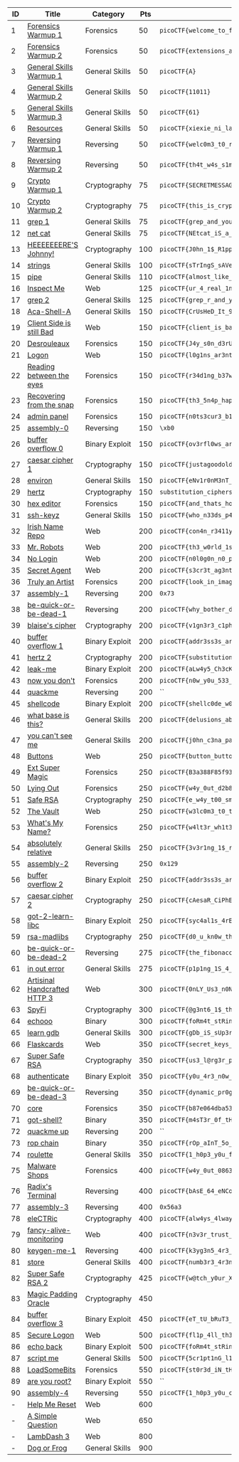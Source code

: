ID 	| Title                                                                       				| Category         | Pts    | Flag
---	| ----------------------------------------------------------------------------------------- | ---------------- | ------ | ---
1 	| [Forensics Warmup 1          ](./Forensics/01-warmup_1-50/solution.md)      				| Forensics        | 50     | `picoCTF{welcome_to_forensics}`
2 	| [Forensics Warmup 2          ](./Forensics/02-warmup_2-50/solution.md)      				| Forensics        | 50     | `picoCTF{extensions_are_a_lie}`
3 	| [General Skills Warmup 1     ](./General/01-warmup_1-50/solution.md)        				| General Skills   | 50     | `picoCTF{A}`
4 	| [General Skills Warmup 2     ](./General/02-warmup_2-50/solution.md)        				| General Skills   | 50     | `picoCTF{11011}`
5 	| [General Skills Warmup 3     ](./General/03-warmup_3-50/solution.md)        				| General Skills   | 50     | `picoCTF{61}`
6 	| [Resources                   ](./General/04-resources-50/solution.md)       				| General Skills   | 50     | `picoCTF{xiexie_ni_lai_zheli}`
7 	| [Reversing Warmup 1          ](./Reversing/01-warmup_1-50/solution.md)      				| Reversing        | 50     | `picoCTF{welc0m3_t0_r3VeRs1nG}`
8 	| [Reversing Warmup 2          ](./Reversing/02-warmup_2-50/solution.md)      				| Reversing        | 50     | `picoCTF{th4t_w4s_s1mpL3}`
9 	| [Crypto Warmup 1             ](./Crypto/01-warmup_1-75/solution.md)         				| Cryptography     | 75     | `picoCTF{SECRETMESSAGE}`
10 	| [Crypto Warmup 2             ](./Crypto/02-warmup_2-75/solution.md)         				| Cryptography     | 75     | `picoCTF{this_is_crypto!}`
11 	| [grep 1                      ](./General/05-grep_1-75/solution.md)          				| General Skills   | 75     | `picoCTF{grep_and_you_will_find_cdf2e7c2}`
12 	| [net cat                     ](./General/06-netcat-75/solution.md)          				| General Skills   | 75     | `picoCTF{NEtcat_iS_a_NEcESSiTy_0b4c4174}`
13 	| [HEEEEEEERE'S Johnny!        ](./Crypto/03-heeeeeeers_johnny-100/solution.md)				| Cryptography     | 100    | `picoCTF{J0hn_1$_R1pp3d_4e5aa29e}`
14 	| [strings                   	 ](./General/07-strings-100/solution.md)         			| General Skills   | 100    | `picoCTF{sTrIngS_sAVeS_Time_3f712a28}`
15 	| [pipe                        ](./General/08-pipe-110/solution.md)            				| General Skills   | 110    | `picoCTF{almost_like_mario_b797f2b3}`
16 	| [Inspect Me                  ](./Web/01-inspect_me-125/solution.md)             			| Web              | 125    | `picoCTF{ur_4_real_1nspect0r_g4dget_9dd3b33c}`
17 	| [grep 2                      ](./General/09-grep_2-125/solution.md)       				| General Skills   | 125    | `picoCTF{grep_r_and_you_will_find_556620f7}`
18 	| [Aca-Shell-A                 ](./Web/01-inspect_me-125/solution.md)       				| General Skills   | 150    | `picoCTF{CrUsHeD_It_9edaa84a}`
19 	| [Client Side is still Bad    ](./Web/02-client_side_is_still_bad-150/solution.md) 		| Web              | 150    | `picoCTF{client_is_bad_3bd366}`
20 	| [Desrouleaux                 ](./Forensics/03-desrouleaux-150/solution.md)        		| Forensics        | 150    | `picoCTF{J4y_s0n_d3rUUUULo_a062e5f8}`
21 	| [Logon                       ](./Web/03-logon-150/solution.md)                   			| Web              | 150    | `picoCTF{l0g1ns_ar3nt_r34l_82e795f4}`
22 	| [Reading between the eyes    ](./Forensics/04-reading_between_the_eyes-150/solution.md)	| Forensics        | 150    | `picoCTF{r34d1ng_b37w33n_7h3_by73s}`
23	| [Recovering from the snap    ](./Forensics/05-recovering_from_the_snap-150/solution.md)  	| Forensics        | 150    | `picoCTF{th3_5n4p_happ3n3d}`
24 	| [admin panel                 ](./Forensics/06-admin_panel-150/solution.md)           		| Forensics        | 150    | `picoCTF{n0ts3cur3_b186631d}`
25	| [assembly-0                  ](./Reversing/03-assembly_0-150/solution.md)        			| Reversing        | 150    | `\xb0`
26	| [buffer overflow 0           ](./Binary/01-buffer_overflow_0-150/solution.md)   			| Binary Exploit   | 150    | `picoCTF{ov3rfl0ws_ar3nt_that_bad_b49d36d2}`
27 	| [caesar cipher 1             ](./Crypto/04-caesar_cipher_1-150/solution.md)    			| Cryptography     | 150    | `picoCTF{justagoodoldcaesarciphertobrvmri}`
28 	| [environ                     ](./General/11-environ-150/solution.md)        				| General Skills   | 150    | `picoCTF{eNv1r0nM3nT_v4r14Bl3_fL4g_3758492}`
29 	| [hertz                       ](./Crypto/05-hertz-150/solution.md)           				| Cryptography     | 150    | `substitution_ciphers_are_solvable_mwettfesvn`
30	| [hex editor                  ](./Forensics/07-hex_editor-150/solution.md)       			| Forensics        | 150    | `picoCTF{and_thats_how_u_edit_hex_kittos_4bE5aCb8}`
31 	| [ssh-keyz                    ](./General/12-ssh_keyz-150/solution.md) 					| General Skills   | 150    | `picoCTF{who_n33ds_p4ssw0rds_38dj21}`
32 	| [Irish Name Repo             ](./Web/04-irish_name_repo-200/solution.md) 					| Web              | 200    | `picoCTF{con4n_r3411y_1snt_1r1sh_c0d93e2f}`
33	| [Mr. Robots                  ](./Web/05-mr_robots-200/solution.md)        				| Web              | 200    | `picoCTF{th3_w0rld_1s_4_danger0us_pl4c3_3lli0t_c4075}`
34 	| [No Login                    ](./Web/06-no_login-200/solution.md)     					| Web              | 200    | `picoCTF{n0l0g0n_n0_pr0bl3m_50e16a5c}`
35	| [Secret Agent                ](./Web/07-secret_agent-200/solution.md)                 	| Web              | 200    | `picoCTF{s3cr3t_ag3nt_m4n_ac87e6a7}`
36 	| [Truly an Artist             ](./Forensics/08-truly_an_artist-200/solution.md)         	| Forensics        | 200    | `picoCTF{look_in_image_13509d38}`
37 	| [assembly-1                  ](./Reversing/04-assembly_1-200/solution.md)        			| Reversing        | 200    | `0x73`
38 	| [be-quick-or-be-dead-1       ](./Reversing/05-be_quick_or_be_dead_1-200/solution.md)     	| Reversing        | 200    | `picoCTF{why_bother_doing_unnecessary_computation_fedbb737}`
39 	| [blaise's cipher             ](./Crypto/06-blaises_cipher-200/solution.md)       			| Cryptography     | 200    | `picoCTF{v1gn3r3_c1ph3rs_ar3n7_bad_cdf08bf0}`
40 	| [buffer overflow 1           ](./Binary/02-buffer_overflow_1-200/solution.md)  			| Binary Exploit   | 200    | `picoCTF{addr3ss3s_ar3_3asyd69e032d}`
41 	| [hertz 2                     ](./Crypto/07-hertz_2-200/solution.md)           			| Cryptography     | 200    | `picoCTF{substitution_ciphers_are_too_easy_sgsgtnpibo}`
42 	| [leak-me                     ](./Binary/03-leak_me-200/solution.md)       				| Binary Exploit   | 200    | `picoCTF{aLw4y5_Ch3cK_tHe_bUfF3r_s1z3_d1667872}`
43 	| [now you don't               ](./Forensics/09-now_you_dont-200/solution.md)    			| Forensics        | 200    | `picoCTF{n0w_y0u_533_m3}`
44 	| [quackme               	   ](./Reversing/06-quackme-200/solution.md)    				| Reversing        | 200    | ``
45 	| [shellcode                   ](./Binary/04-shellcode-200/solution.md) 					| Binary Exploit   | 200    | `picoCTF{shellc0de_w00h00_26e91a77}`
46 	| [what base is this?          ](./General/13-what_base_is_this-200/solution.md)    		| General Skills   | 200    | `picoCTF{delusions_about_finding_values_3cc386de}`
47 	| [you can't see me            ](./General/14-you_cant_see_me-200/solution.md)    			| General Skills   | 200    | `picoCTF{j0hn_c3na_paparapaaaaaaa_paparapaaaaaa_cf5156ef}`
48	| [Buttons                     ](./Web/08-buttons-250/solution.md)                    		| Web              | 250    | `picoCTF{button_button_whose_got_the_button_91f6f39a}`
49	| [Ext Super Magic             ](./Forensics/10-ext_super_magic-250/solution.md)    		| Forensics        | 250    | `picoCTF{B3a388F85f93246B9DBA7Cc0fbBA5eE0}`
50	| [Lying Out                   ](./Forensics/11-lying_out-250/solution.md)   				| Forensics        | 250    | `picoCTF{w4y_0ut_d2b8ece5}`
51	| [Safe RSA                    ](./Crypto/08-safe_rsa-250/solution.md)     					| Cryptography     | 250    | `picoCTF{e_w4y_t00_sm411_34096259}`
52	| [The Vault                   ](./Web/09-the_vault-250/solution.md)   						| Web              | 250    | `picoCTF{w3lc0m3_t0_th3_vau1t_e4ca2258}`
53	| [What's My Name?             ](./Forensics/12-whats_my_name-250/solution.md)     			| Forensics        | 250    | `picoCTF{w4lt3r_wh1t3_2d6d3c6c75aa3be7f42debed8ad16e3b}`
54	| [absolutely relative         ](./General/15-absolutely_relative-250/solution.md)  		| General Skills   | 250    | `picoCTF{3v3r1ng_1$_r3l3t1v3_befc0ce1}`
55	| [assembly-2                  ](./Reversing/07-assembly_2-250/solution.md)     			| Reversing        | 250    | `0x129`
56	| [buffer overflow 2           ](./Binary/05-buffer_overflow_2-250/solution.md)  			| Binary Exploit   | 250    | `picoCTF{addr3ss3s_ar3_3asy1b78b0d8}`
57	| [caesar cipher 2             ](./Crypto/09-caesar_cipher_2-250/solution.md)  			    | Cryptography     | 250    | `picoCTF{cAesaR_CiPhErS_juST_aREnT_sEcUrE}`
58	| [got-2-learn-libc            ](./Binary/06-got_2_learn_libc-250/solution.md) 				| Binary Exploit   | 250    | `picoCTF{syc4al1s_4rE_uS3fUl_6319ec91}`
59	| [rsa-madlibs                 ](./Crypto/10-rsa_madlibs-250/solution.md)      				| Cryptography     | 250    | `picoCTF{d0_u_kn0w_th3_w@y_2_RS@_c6724916}`
60	| [be-quick-or-be-dead-2       ](./Reversing/08-be_quick_or_be_dead_2-275/solution.md)     	| Reversing        | 275    | `picoCTF{the_fibonacci_sequence_can_be_done_fast_7e188834}`
61	| [in out error                ](./General/16-in_out_error-275/solution.md) 				| General Skills   | 275    | `picoCTF{p1p1ng_1S_4_7h1ng_b6f5a788}`
62	| [Artisinal Handcrafted HTTP 3](./Web/10-artisinal_handcrafted_http_3-300/solution.md)     | Web              | 300    | `picoCTF{0nLY_Us3_n0N_GmO_xF3r_pR0tOcol5_2e14}`
63	| [SpyFi                       ](./Crypto/11-spyfi-300/solution.md)                  		| Cryptography     | 300    | `picoCTF{@g3nt6_1$_th3_c00l3$t_8107740}`
64	| [echooo                      ](./Binary/07-echooo-300/solution.md)                  		| Binary           | 300    | `picoCTF{foRm4t_stRinGs_aRe_DanGer0us_3f8bced3}`
65	| [learn gdb                   ](./General/17-learn_gdb-300/solution.md)        			| General Skills   | 300    | `picoCTF{gDb_iS_sUp3r_u53fuL_efaa2b29}` 
66	| [Flaskcards                  ](./Web/11-flaskcards-350/solution.md)                		| Web              | 350    | `picoCTF{secret_keys_to_the_kingdom_2a7bf92c}`
67  | [Super Safe RSA              ](./Crypto/12-super_safe_rsa-350/solution.md)				| Cryptography	   | 350    | `picoCTF{us3_l@rg3r_pr1m3$_5327}`
68  | [authenticate                ](./Binary/08-authenticate-350/solution.md) 					| Binary Exploit   | 350    | `picoCTF{y0u_4r3_n0w_aUtH3nt1c4t3d_d29a706d}`
69	| [be-quick-or-be-dead-3       ](./Reversing/09-be_quick_or_be_dead_3-350/solution.md)     	| Reversing        | 350    | `picoCTF{dynamic_pr0gramming_ftw_b5c45645}`
70	| [core                        ](./Forensics/13-core-350/solution.md)             			| Forensics        | 350    | `picoCTF{b87e064dba532c386f964435e5e65fc0}`
71	| [got-shell?                  ](./Binary/09-got_shell-350/solution.md)          			| Binary           | 350    | `picoCTF{m4sT3r_0f_tH3_g0t_t4b1e_a8321d81}`
72 	| [quackme up              	   ](./Reversing/10-quackme_up-350/solution.md)    				| Reversing        | 200    | ``
73	| [rop chain                   ](./Binary/10-rop_chain-350/solution.md)          			| Binary           | 350    | `picoCTF{rOp_aInT_5o_h4Rd_R1gHt_718e6c5c}`
74	| [roulette                    ](./General/18-roulette-350/solution.md) 					| General Skills   | 350    | `picoCTF{1_h0p3_y0u_f0uNd_b0tH_bUg5_e9328e04}`
75	| [Malware Shops               ](./Forensics/14-malware_shops-400/solution.md)            	| Forensics        | 400    | `picoCTF{w4y_0ut_08631993}`
76	| [Radix's Terminal            ](./Reversing/11-radixs_terminal-400/solution.md)         	| Reversing        | 400    | `picoCTF{bAsE_64_eNCoDiNg_iS_EAsY_18759745}`
77	| [assembly-3                  ](./Reversing/12-assembly_3-400/solution.md)            		| Reversing        | 400    | `0x56a3`
78	| [eleCTRic                    ](./Crypto/13-eleCTRic-400/solution.md)         				| Cryptography     | 400    | `picoCTF{alw4ys_4lways_Always_check_int3grity_9d5e42a2}`
79	| [fancy-alive-monitoring      ](./Web/12-fancy_alive_monitoring-400/solution.md)  			| Web              | 400 | `picoCTF{n3v3r_trust_a_b0x_36d4a875}`
80	| [keygen-me-1                 ](./Reversing/13-keygen_me_1-400/solution.md)      			| Reversing   	   | 400    | `picoCTF{k3yg3n5_4r3_s0_s1mp13_3718231394}`
81	| [store                       ](./General/19-store-400/solution.md)      					| General Skills   | 400    | `picoCTF{numb3r3_4r3nt_s4f3_cbb7151f}`
82  | [Super Safe RSA 2            ](./Crypto/14-super_safe_rsa_2-425/solution.md)				| Cryptography	   | 425    | `picoCTF{w@tch_y0ur_Xp0n3nt$_c@r3fu11y_8106418}`
83	| [Magic Padding Oracle        ]()        | Cryptography              | 450    |
84	| [buffer overflow 3           ](./Binary/11-buffer_overflow_3-450/solution.md)  			| Binary Exploit   | 450    | `picoCTF{eT_tU_bRuT3_F0Rc3_4214775b}`
85	| [Secure Logon                ](./Web/13-secure_logon-500/solution.md)        				| Web              | 500    | `picoCTF{fl1p_4ll_th3_bit3_fa8dae76}`
86	| [echo back                   ](./Binary/12-echo_back-500/solution.md)  					| Binary Exploit   | 500    | `picoCTF{foRm4t_stRinGs_aRe_3xtra_DanGer0us_73881db0}`
87	| [script me                   ](./General/20-script_me-500/solution.md)             		| General Skills   | 500    | `picoCTF{5cr1pt1nG_l1k3_4_pRo_45ca3f85}`
88	| [LoadSomeBits                ](./Forensics/15-LoadSomeBits-550/solution.md)             	| Forensics        | 550    | `picoCTF{st0r3d_iN_tH3_l345t_s1gn1f1c4nT_b1t5_449088860}`
89  | [are you root?               ]()                                                          | Binary Exploit   | 550    | ``
90	| [assembly-4                  ](./Reversing/14-assembly_4-550/solution.md)             	| Reversing        | 550    | `picoCTF{1_h0p3_y0u_c0mP1l3d_tH15_2418650440}`
-	| [Help Me Reset               ]()             | Web              | 600    |
-	| [A Simple Question           ]()        | Web              | 650    | 
-	| [LambDash 3                  ]()             | Web              | 800    |
-	| [Dog or Frog                 ]() | General Skills   | 900    |
